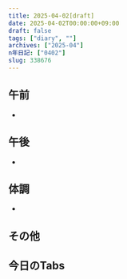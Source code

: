 ```yaml
---
title: 2025-04-02[draft]
date: 2025-04-02T00:00:00+09:00
draft: false
tags: ["diary", ""]
archives: ["2025-04"]
n年日記: ["0402"]
slug: 338676
---
```

## 午前
- 
## 午後
- 
## 体調
- 
## その他
## 今日のTabs